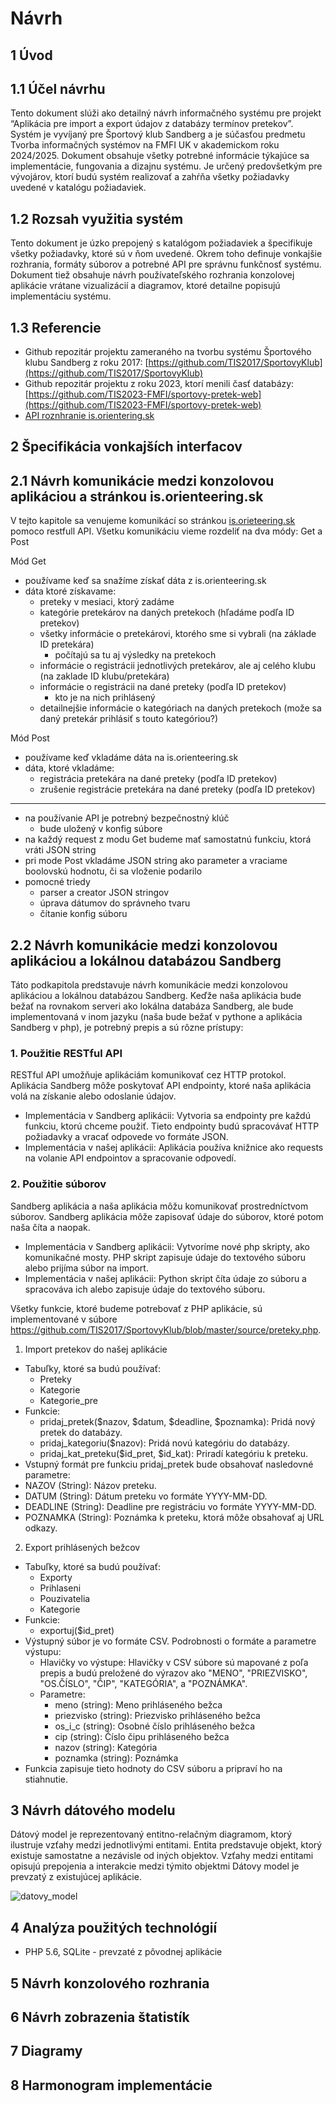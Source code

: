 # Návrh
## 1 Úvod
## 1.1 Účel návrhu
Tento dokument slúži ako detailný návrh informačného systému pre projekt “Aplikácia pre import a export údajov z databázy termínov pretekov”. Systém je vyvíjaný pre Športový klub Sandberg a je súčasťou predmetu Tvorba informačných systémov na FMFI UK v akademickom roku 2024/2025. Dokument obsahuje všetky potrebné informácie týkajúce sa implementácie, fungovania a dizajnu systému. Je určený predovšetkým pre vývojárov, ktorí budú systém realizovať a zahŕňa všetky požiadavky uvedené v katalógu požiadaviek.

## 1.2 Rozsah využitia systém
Tento dokument je úzko prepojený s katalógom požiadaviek a špecifikuje všetky požiadavky, ktoré sú v ňom uvedené. Okrem toho definuje vonkajšie rozhrania, formáty súborov a potrebné API pre správnu funkčnosť systému. Dokument tiež obsahuje návrh používateľského rozhrania konzolovej aplikácie vrátane vizualizácií a diagramov, ktoré detailne popisujú implementáciu systému.

## 1.3 Referencie
- Github repozitár projektu zameraného na tvorbu systému Športového klubu Sandberg z roku 2017: 
    [https://github.com/TIS2017/SportovyKlub](https://github.com/TIS2017/SportovyKlub)
- Github repozitár projektu z roku 2023, ktorí menili časť databázy:
    [https://github.com/TIS2023-FMFI/sportovy-pretek-web](https://github.com/TIS2023-FMFI/sportovy-pretek-web)
- [API roznhranie is.orientering.sk](https://github.com/TIS2024-FMFI/preteky/tree/main/API/is.orienteering.sk)
## 2 Špecifikácia vonkajších interfacov
## 2.1 Návrh komunikácie medzi konzolovou aplikáciou a stránkou is.orienteering.sk 
V tejto kapitole sa venujeme komunikácí so stránkou [is.orieteering.sk](is.orienteering.sk) pomoco restfull API. Všetku komunikáciu vieme rozdeliť na dva módy: Get a Post 

Mód Get
- používame keď sa snažíme získať dáta z is.orienteering.sk
- dáta ktoré získavame:
    - preteky v mesiaci, ktorý zadáme
    - kategórie pretekárov na daných pretekoch (hľadáme podľa ID pretekov)
    - všetky informácie o pretekárovi, ktorého sme si vybrali (na základe ID pretekára)
        - počítajú sa tu aj výsledky na pretekoch
    - informácie o registrácii jednotlivých pretekárov, ale aj celého klubu (na zaklade ID klubu/pretekára)
    - informácie o registrácii na dané preteky (podľa ID pretekov)
        - kto je na nich prihlásený
    - detailnejšie informácie o kategóriach na daných pretekoch (može sa daný pretekár prihlásiť s touto kategóriou?)

Mód Post
- používame keď vkladáme dáta na is.orienteering.sk
- dáta, ktoré vkladáme:
    - registrácia pretekára na dané preteky (podľa ID pretekov)
    - zrušenie registrácie pretekára na dané preteky (podľa ID pretekov)
 
----------- 
- na používanie API je potrebný bezpečnostný klúč
    - bude uložený v konfig súbore 
- na každý request z modu Get budeme mať samostatnú funkciu, ktorá vráti JSON string
- pri mode Post vkladáme JSON string ako parameter a vraciame boolovskú hodnotu, či sa vloženie podarilo
- pomocné triedy
    -  parser a creator JSON stringov
    -  úprava dátumov do správneho tvaru
    -  čítanie konfig súboru

## 2.2 Návrh komunikácie medzi konzolovou aplikáciou a lokálnou databázou Sandberg
Táto podkapitola predstavuje návrh komunikácie medzi konzolovou aplikáciou a lokálnou databázou Sandberg. Keďže naša aplikácia bude bežať na rovnakom serveri ako lokálna databáza Sandberg, ale bude implementovaná v inom jazyku (naša bude bežať v pythone a aplikácia Sandberg v php), je potrebný prepis a sú rôzne prístupy:

### 1. Použitie RESTful API
RESTful API umožňuje aplikáciám komunikovať cez HTTP protokol. Aplikácia Sandberg môže poskytovať API endpointy, ktoré naša aplikácia volá na získanie alebo odoslanie údajov.
- Implementácia v Sandberg aplikácii: Vytvoria sa endpointy pre každú funkciu, ktorú chceme použiť. Tieto endpointy budú spracovávať HTTP požiadavky a vracať odpovede vo formáte JSON.
- Implementácia v našej aplikácii: Aplikácia používa knižnice ako requests na volanie API endpointov a spracovanie odpovedí.

### 2. Použitie súborov
Sandberg aplikácia a naša aplikácia môžu komunikovať prostredníctvom súborov. Sandberg aplikácia môže zapisovať údaje do súborov, ktoré potom naša číta a naopak.
- Implementácia v Sandberg aplikácii: Vytvoríme nové php skripty, ako komunikačné mosty. PHP skript zapisuje údaje do textového súboru alebo prijíma súbor na import.
- Implementácia v našej aplikácii: Python skript číta údaje zo súboru a spracováva ich alebo zapisuje údaje do textového súboru.
  
Všetky funkcie, ktoré budeme potrebovať z PHP aplikácie, sú implementované v súbore https://github.com/TIS2017/SportovyKlub/blob/master/source/preteky.php.
1. Import pretekov do našej aplikácie
- Tabuľky, ktoré sa budú používať:
  	- Preteky
  	- Kategorie
  	- Kategorie_pre
- Funkcie:
	- pridaj_pretek($nazov, $datum, $deadline, $poznamka): Pridá nový pretek do databázy.
	- pridaj_kategoriu($nazov): Pridá novú kategóriu do databázy.
	- pridaj_kat_preteku($id_pret, $id_kat): Priradí kategóriu k preteku.
- Vstupný formát pre funkciu pridaj_pretek bude obsahovať nasledovné parametre:
 - NAZOV (String): Názov preteku.
 - DATUM (String): Dátum preteku vo formáte YYYY-MM-DD.
 - DEADLINE (String): Deadline pre registráciu vo formáte YYYY-MM-DD.
 - POZNAMKA (String): Poznámka k preteku, ktorá môže obsahovať aj URL odkazy.
   
2. Export prihlásených bežcov
- Tabuľky, ktoré sa budú používať:
	- Exporty
    - Prihlaseni
    - Pouzivatelia
    - Kategorie
- Funkcie:
	- exportuj($id_pret)
 - Výstupný súbor je vo formáte CSV. Podrobnosti o formáte a parametre výstupu:
	- Hlavičky vo výstupe: Hlavičky v CSV súbore sú mapované z poľa prepis a budú preložené do výrazov ako "MENO", "PRIEZVISKO", "OS.ČÍSLO", "ČIP", "KATEGÓRIA", a "POZNÁMKA".
	- Parametre:
		- meno (string): Meno prihláseného bežca 
   		- priezvisko (string): Priezvisko prihláseného bežca 
		- os_i_c (string): Osobné číslo prihláseného bežca 
  		- cip (string): Číslo čipu prihláseného bežca 
		- nazov (string): Kategória
		- poznamka (string): Poznámka
- Funkcia zapisuje tieto hodnoty do CSV súboru a pripraví ho na stiahnutie.

## 3 Návrh dátového modelu
Dátový model je reprezentovaný entitno-relačným diagramom, ktorý ilustruje vzťahy medzi jednotlivými entitami. Entita predstavuje objekt, ktorý existuje samostatne a nezávisle od iných objektov. Vzťahy medzi entitami opisujú prepojenia a interakcie medzi týmito objektmi
Dátovy model je prevzatý z existujúcej aplikácie.

![datovy_model](https://github.com/user-attachments/assets/fa6856e0-0aec-4070-9817-27235892dd93)


## 4 Analýza použitých technológií
- PHP 5.6, SQLite - prevzaté z pôvodnej aplikácie
## 5 Návrh konzolového rozhrania
## 6 Návrh zobrazenia štatistík
## 7 Diagramy
## 8 Harmonogram implementácie
